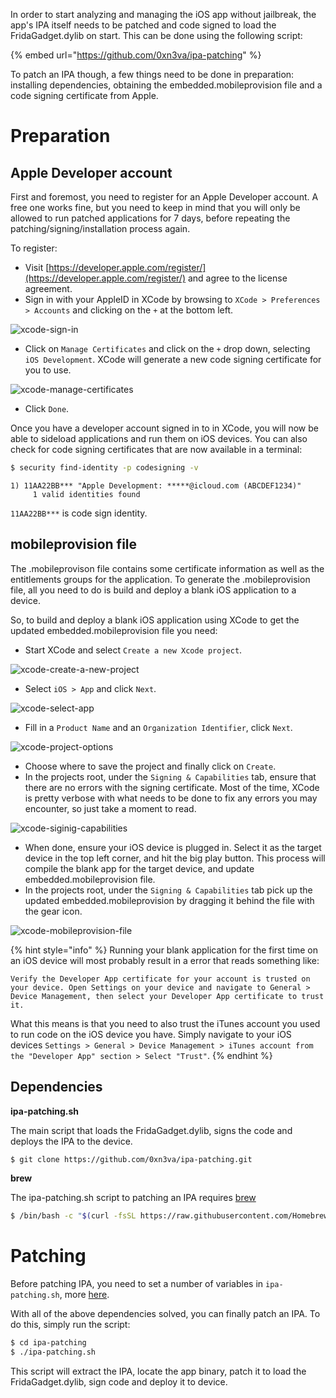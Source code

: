 In order to start analyzing and managing the iOS app without jailbreak, the app's IPA itself needs to be patched and code signed to load the FridaGadget.dylib on start. This can be done using the following script:

{% embed url="https://github.com/0xn3va/ipa-patching" %}

To patch an IPA though, a few things need to be done in preparation: installing dependencies, obtaining the embedded.mobileprovision file and a code signing certificate from Apple.

# Preparation

## Apple Developer account

First and foremost, you need to register for an Apple Developer account. A free one works fine, but you need to keep in mind that you will only be allowed to run patched applications for 7 days, before repeating the patching/signing/installation process again.

To register:

- Visit [https://developer.apple.com/register/](https://developer.apple.com/register/) and agree to the license agreement.
- Sign in with your AppleID in XCode by browsing to `XCode > Preferences > Accounts` and clicking on the `+` at the bottom left.

![xcode-sign-in](img/xcode-sign-in.png)

- Click on `Manage Certificates` and click on the `+` drop down, selecting `iOS Development`. XCode will generate a new code signing certificate for you to use.

![xcode-manage-certificates](img/xcode-manage-certificates.png)

- Click `Done`.

Once you have a developer account signed in to in XCode, you will now be able to sideload applications and run them on iOS devices. You can also check for code signing certificates that are now available in a terminal:

```bash
$ security find-identity -p codesigning -v
```

```
1) 11AA22BB*** "Apple Development: *****@icloud.com (ABCDEF1234)"
     1 valid identities found
```

`11AA22BB***` is code sign identity.

## mobileprovision file

The .mobileprovison file contains some certificate information as well as the entitlements groups for the application. To generate the .mobileprovision file, all you need to do is build and deploy a blank iOS application to a device.

So, to build and deploy a blank iOS application using XCode to get the updated embedded.mobileprovision file you need:

- Start XCode and select `Create a new Xcode project`.

![xcode-create-a-new-project](img/xcode-create-a-new-project.png)

- Select `iOS > App` and click `Next`.

![xcode-select-app](img/xcode-select-app.png)

- Fill in a `Product Name` and an `Organization Identifier`, click `Next`.

![xcode-project-options](img/xcode-project-options.png)

- Choose where to save the project and finally click on `Create`.
- In the projects root, under the `Signing & Capabilities` tab, ensure that there are no errors with the signing certificate. Most of the time, XCode is pretty verbose with what needs to be done to fix any errors you may encounter, so just take a moment to read.

![xcode-siginig-capabilities](img/xcode-siginig-capabilities.png)

- When done, ensure your iOS device is plugged in. Select it as the target device in the top left corner, and hit the big play button. This process will compile the blank app for the target device, and update embedded.mobileprovision file.
- In the projects root, under the `Signing & Capabilities` tab pick up the updated embedded.mobileprovision by dragging it behind the file with the gear icon.

![xcode-mobileprovision-file](img/xcode-mobileprovision-file.png)

{% hint style="info" %}
Running your blank application for the first time on an iOS device will most probably result in a error that reads something like:

```
Verify the Developer App certificate for your account is trusted on your device. Open Settings on your device and navigate to General > Device Management, then select your Developer App certificate to trust it.
```

What this means is that you need to also trust the iTunes account you used to run code on the iOS device you have. Simply navigate to your iOS devices `Settings > General > Device Management > iTunes account from the "Developer App" section > Select "Trust"`.
{% endhint %}

## Dependencies

**ipa-patching.sh**

The main script that loads the FridaGadget.dylib, signs the code and deploys the IPA to the device.

```bash
$ git clone https://github.com/0xn3va/ipa-patching.git
```

**brew**

The ipa-patching.sh script to patching an IPA requires [brew](https://github.com/Homebrew/brew)

```bash
$ /bin/bash -c "$(curl -fsSL https://raw.githubusercontent.com/Homebrew/install/master/install.sh)"
```

# Patching

Before patching IPA, you need to set a number of variables in `ipa-patching.sh`, more [here](https://github.com/0xn3va/ipa-patching). 

With all of the above dependencies solved, you can finally patch an IPA. To do this, simply run the script:

```bash
$ cd ipa-patching
$ ./ipa-patching.sh
```

This script will extract the IPA, locate the app binary, patch it to load the FridaGadget.dylib, sign code and deploy it to device.
